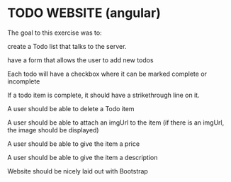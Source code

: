 TODO WEBSITE (angular)
===============================

The goal to this exercise was to:


create a Todo list that talks to the server.

have a form that allows the user to add new todos

Each todo will have a checkbox where it can be marked complete or incomplete

If a todo item is complete, it should have a strikethrough line on it.

A user should be able to delete a Todo item

A user should be able to attach an imgUrl to the item (if there is an imgUrl, the image should be displayed)

A user should be able to give the item a price

A user should be able to give the item a description

Website should be nicely laid out with Bootstrap